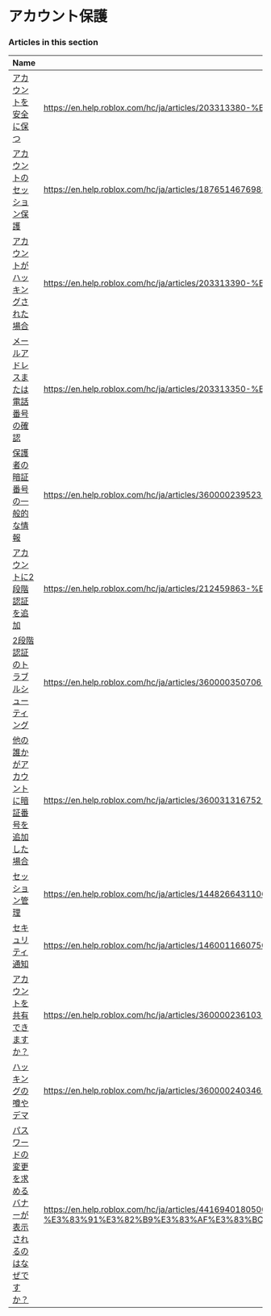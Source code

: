 # アカウント保護  
### Articles in this section
Name|URL
-|-
[アカウントを安全に保つ](./アカウントを安全に保つ.html) |https://en.help.roblox.com/hc/ja/articles/203313380-%E3%82%A2%E3%82%AB%E3%82%A6%E3%83%B3%E3%83%88%E3%82%92%E5%AE%89%E5%85%A8%E3%81%AB%E4%BF%9D%E3%81%A4
[アカウントのセッション保護](./アカウントのセッション保護.html) |https://en.help.roblox.com/hc/ja/articles/18765146769812-%E3%82%A2%E3%82%AB%E3%82%A6%E3%83%B3%E3%83%88%E3%81%AE%E3%82%BB%E3%83%83%E3%82%B7%E3%83%A7%E3%83%B3%E4%BF%9D%E8%AD%B7
[アカウントがハッキングされた場合](./アカウントがハッキングされた場合.html) |https://en.help.roblox.com/hc/ja/articles/203313390-%E3%82%A2%E3%82%AB%E3%82%A6%E3%83%B3%E3%83%88%E3%81%8C%E3%83%8F%E3%83%83%E3%82%AD%E3%83%B3%E3%82%B0%E3%81%95%E3%82%8C%E3%81%9F%E5%A0%B4%E5%90%88
[メールアドレスまたは電話番号の確認](./メールアドレスまたは電話番号の確認.html) |https://en.help.roblox.com/hc/ja/articles/203313350-%E3%83%A1%E3%83%BC%E3%83%AB%E3%82%A2%E3%83%89%E3%83%AC%E3%82%B9%E3%81%BE%E3%81%9F%E3%81%AF%E9%9B%BB%E8%A9%B1%E7%95%AA%E5%8F%B7%E3%81%AE%E7%A2%BA%E8%AA%8D
[保護者の暗証番号の一般的な情報](./保護者の暗証番号の一般的な情報.html) |https://en.help.roblox.com/hc/ja/articles/360000239523-%E4%BF%9D%E8%AD%B7%E8%80%85%E3%81%AE%E6%9A%97%E8%A8%BC%E7%95%AA%E5%8F%B7%E3%81%AE%E4%B8%80%E8%88%AC%E7%9A%84%E3%81%AA%E6%83%85%E5%A0%B1
[アカウントに2段階認証を追加](./アカウントに2段階認証を追加.html) |https://en.help.roblox.com/hc/ja/articles/212459863-%E3%82%A2%E3%82%AB%E3%82%A6%E3%83%B3%E3%83%88%E3%81%AB2%E6%AE%B5%E9%9A%8E%E8%AA%8D%E8%A8%BC%E3%82%92%E8%BF%BD%E5%8A%A0
[2段階認証のトラブルシューティング](./2段階認証のトラブルシューティング.html) |https://en.help.roblox.com/hc/ja/articles/360000350706-2%E6%AE%B5%E9%9A%8E%E8%AA%8D%E8%A8%BC%E3%81%AE%E3%83%88%E3%83%A9%E3%83%96%E3%83%AB%E3%82%B7%E3%83%A5%E3%83%BC%E3%83%86%E3%82%A3%E3%83%B3%E3%82%B0
[他の誰かがアカウントに暗証番号を追加した場合](./他の誰かがアカウントに暗証番号を追加した場合.html) |https://en.help.roblox.com/hc/ja/articles/360031316752-%E4%BB%96%E3%81%AE%E8%AA%B0%E3%81%8B%E3%81%8C%E3%82%A2%E3%82%AB%E3%82%A6%E3%83%B3%E3%83%88%E3%81%AB%E6%9A%97%E8%A8%BC%E7%95%AA%E5%8F%B7%E3%82%92%E8%BF%BD%E5%8A%A0%E3%81%97%E3%81%9F%E5%A0%B4%E5%90%88
[セッション管理](./セッション管理.html) |https://en.help.roblox.com/hc/ja/articles/14482664311060-%E3%82%BB%E3%83%83%E3%82%B7%E3%83%A7%E3%83%B3%E7%AE%A1%E7%90%86
[セキュリティ通知](./セキュリティ通知.html) |https://en.help.roblox.com/hc/ja/articles/14600116607508-%E3%82%BB%E3%82%AD%E3%83%A5%E3%83%AA%E3%83%86%E3%82%A3%E9%80%9A%E7%9F%A5
[アカウントを共有できますか？](./アカウントを共有できますか？.html) |https://en.help.roblox.com/hc/ja/articles/360000236103-%E3%82%A2%E3%82%AB%E3%82%A6%E3%83%B3%E3%83%88%E3%82%92%E5%85%B1%E6%9C%89%E3%81%A7%E3%81%8D%E3%81%BE%E3%81%99%E3%81%8B
[ハッキングの噂やデマ](./ハッキングの噂やデマ.html) |https://en.help.roblox.com/hc/ja/articles/360000240346-%E3%83%8F%E3%83%83%E3%82%AD%E3%83%B3%E3%82%B0%E3%81%AE%E5%99%82%E3%82%84%E3%83%87%E3%83%9E
[パスワードの変更を求めるバナーが表示されるのはなぜですか？](./パスワードの変更を求めるバナーが表示されるのはなぜですか？.html) |https://en.help.roblox.com/hc/ja/articles/4416940180500-%E3%83%91%E3%82%B9%E3%83%AF%E3%83%BC%E3%83%89%E3%81%AE%E5%A4%89%E6%9B%B4%E3%82%92%E6%B1%82%E3%82%81%E3%82%8B%E3%83%90%E3%83%8A%E3%83%BC%E3%81%8C%E8%A1%A8%E7%A4%BA%E3%81%95%E3%82%8C%E3%82%8B%E3%81%AE%E3%81%AF%E3%81%AA%E3%81%9C%E3%81%A7%E3%81%99%E3%81%8B